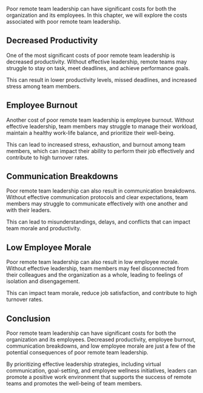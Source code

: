 
Poor remote team leadership can have significant costs for both the organization and its employees. In this chapter, we will explore the costs associated with poor remote team leadership.

Decreased Productivity
----------------------

One of the most significant costs of poor remote team leadership is decreased productivity. Without effective leadership, remote teams may struggle to stay on task, meet deadlines, and achieve performance goals.

This can result in lower productivity levels, missed deadlines, and increased stress among team members.

Employee Burnout
----------------

Another cost of poor remote team leadership is employee burnout. Without effective leadership, team members may struggle to manage their workload, maintain a healthy work-life balance, and prioritize their well-being.

This can lead to increased stress, exhaustion, and burnout among team members, which can impact their ability to perform their job effectively and contribute to high turnover rates.

Communication Breakdowns
------------------------

Poor remote team leadership can also result in communication breakdowns. Without effective communication protocols and clear expectations, team members may struggle to communicate effectively with one another and with their leaders.

This can lead to misunderstandings, delays, and conflicts that can impact team morale and productivity.

Low Employee Morale
-------------------

Poor remote team leadership can also result in low employee morale. Without effective leadership, team members may feel disconnected from their colleagues and the organization as a whole, leading to feelings of isolation and disengagement.

This can impact team morale, reduce job satisfaction, and contribute to high turnover rates.

Conclusion
----------

Poor remote team leadership can have significant costs for both the organization and its employees. Decreased productivity, employee burnout, communication breakdowns, and low employee morale are just a few of the potential consequences of poor remote team leadership.

By prioritizing effective leadership strategies, including virtual communication, goal-setting, and employee wellness initiatives, leaders can promote a positive work environment that supports the success of remote teams and promotes the well-being of team members.
